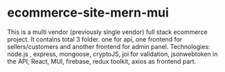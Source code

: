# ecommerce-site-mern-mui
This is a multi vendor (previously single vendor) full stack ecommerce project.
It contains total 3 folder. one for api, one frontend for sellers/customers and another frontend for admin panel.
Technologies: node.js , express, mongoose, cryptoJS, joi for validation, jsonwebtoken in the API,
React, MUI, firebase, redux toolkit, axios as frontend part.
